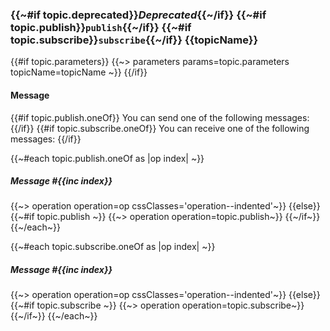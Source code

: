 <a name="topic-{{topicName}}"></a>
<h3>
{{~#if topic.deprecated}}<em>Deprecated</em>{{~/if}}
{{~#if topic.publish}}<code>publish</code>{{~/if}}
{{~#if topic.subscribe}}<code>subscribe</code>{{~/if}}
{{topicName}}
</h3>

{{#if topic.parameters}}
{{~> parameters params=topic.parameters topicName=topicName ~}}
{{/if}}

#### Message

{{#if topic.publish.oneOf}}
You can send one of the following messages:
{{/if}}
{{#if topic.subscribe.oneOf}}
You can receive one of the following messages:
{{/if}}

{{~#each topic.publish.oneOf as |op index| ~}}
  ##### Message #{{inc index}}
  {{~> operation operation=op cssClasses='operation--indented'~}}
{{else}}
  {{~#if topic.publish ~}}
    {{~> operation operation=topic.publish~}}
  {{~/if~}}
{{~/each~}}

{{~#each topic.subscribe.oneOf as |op index| ~}}
  ##### Message #{{inc index}}
  {{~> operation operation=op cssClasses='operation--indented'~}}
{{else}}
  {{~#if topic.subscribe ~}}
    {{~> operation operation=topic.subscribe~}}
  {{~/if~}}
{{~/each~}}
